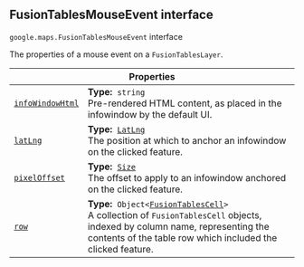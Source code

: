 
<h2 id="FusionTablesMouseEvent">FusionTablesMouseEvent interface</h2>
<p>
<code><span itemprop="path">google.maps</span>.<span itemprop="name">FusionTablesMouseEvent</span></code>
interface
</p>
<p>The properties of a mouse event on a <code>FusionTablesLayer</code>.</p>
<div class="devsite-table-wrapper"><table class="properties responsive" summary="interface FusionTablesMouseEvent - Properties">
<thead>
<tr><th colspan="2">Properties</th>
</tr></thead>
<tbody>
<tr id="FusionTablesMouseEvent.infoWindowHtml">
<td itemprop="property"><code><a class="secret-link" href="#FusionTablesMouseEvent.infoWindowHtml"><span>infoWindowHtml</span></a></code></td>
<td><div><strong>Type:</strong>&nbsp; <code>string</code></div>
<div class="desc">Pre-rendered HTML content, as placed in the infowindow by the default UI.</div></td>
</tr>
<tr id="FusionTablesMouseEvent.latLng">
<td itemprop="property"><code><a class="secret-link" href="#FusionTablesMouseEvent.latLng"><span>latLng</span></a></code></td>
<td><div><strong>Type:</strong>&nbsp; <code><a href="LatLng.md">LatLng</a></code></div>
<div class="desc">The position at which to anchor an infowindow on the clicked feature.</div></td>
</tr>
<tr id="FusionTablesMouseEvent.pixelOffset">
<td itemprop="property"><code><a class="secret-link" href="#FusionTablesMouseEvent.pixelOffset"><span>pixelOffset</span></a></code></td>
<td><div><strong>Type:</strong>&nbsp; <code><a href="Size.md">Size</a></code></div>
<div class="desc">The offset to apply to an infowindow anchored on the clicked feature.</div></td>
</tr>
<tr id="FusionTablesMouseEvent.row">
<td itemprop="property"><code><a class="secret-link" href="#FusionTablesMouseEvent.row"><span>row</span></a></code></td>
<td><div><strong>Type:</strong>&nbsp; <code>Object&lt;<a href="FusionTablesCell.md">FusionTablesCell</a>&gt;</code></div>
<div class="desc">A collection of <code>FusionTablesCell</code> objects, indexed by column name, representing the contents of the table row which included the clicked feature.</div></td>
</tr>
</tbody>
</table></div>
<script src="replace_links.js"></script>

